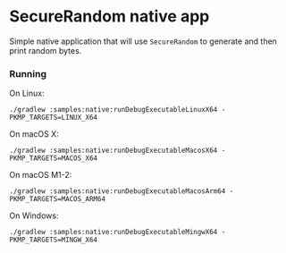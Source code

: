 # SecureRandom native app

Simple native application that will use `SecureRandom` to generate and 
then print random bytes.

### Running

On Linux:
```
./gradlew :samples:native:runDebugExecutableLinuxX64 -PKMP_TARGETS=LINUX_X64
```

On macOS X:
```
./gradlew :samples:native:runDebugExecutableMacosX64 -PKMP_TARGETS=MACOS_X64
```

On macOS M1-2:
```
./gradlew :samples:native:runDebugExecutableMacosArm64 -PKMP_TARGETS=MACOS_ARM64
```

On Windows:
```
./gradlew :samples:native:runDebugExecutableMingwX64 -PKMP_TARGETS=MINGW_X64
```
